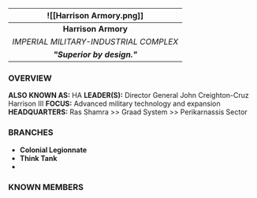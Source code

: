 
|        ![[Harrison Armory.png]]        |
| :------------------------------------: |
|          **Harrison Armory**           |
| *IMPERIAL MILITARY-INDUSTRIAL COMPLEX* |
|      ***"Superior by design."***       |

### **OVERVIEW**
**ALSO KNOWN AS:** HA
**LEADER(S):** Director General John Creighton-Cruz Harrison III
**FOCUS:** Advanced military technology and expansion
**HEADQUARTERS:** Ras Shamra >>  Graad System >> Perikarnassis Sector


### **BRANCHES**
- **Colonial Legionnate**
- **Think Tank**
- 

### **KNOWN MEMBERS**


